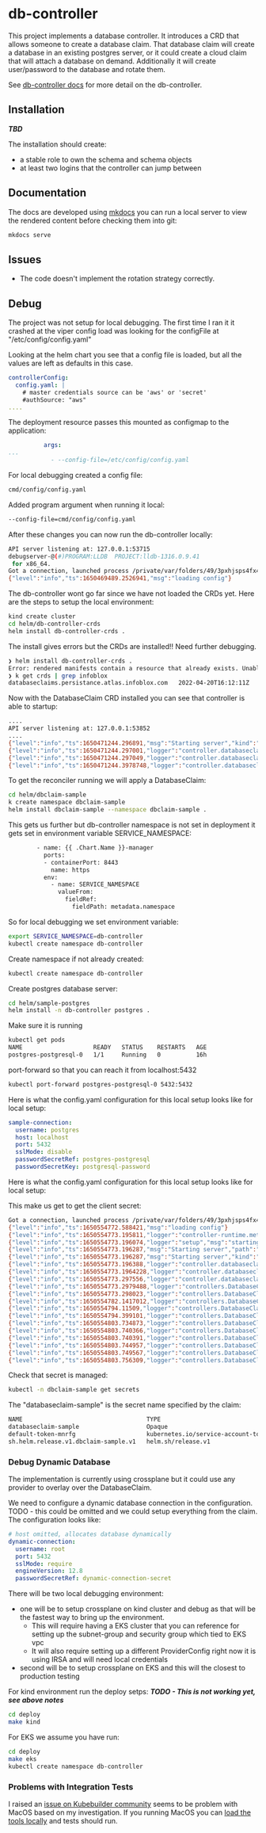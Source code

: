 # db-controller
This project implements a database controller. It introduces a CRD that allows
someone to create a database claim. That database claim will create a database in
an existing postgres server, or it could create a cloud claim that will attach a
database on demand. Additionally it will create user/password to the database and rotate them.

See [db-controller docs](https://infobloxopen.github.io/db-controller) for more
detail on the db-controller.

## Installation
***TBD***

The installation should create:
* a stable role to own the schema and schema objects
* at least two logins that the controller can jump between

## Documentation
The docs are developed using [mkdocs](https://www.mkdocs.org/) you can run a 
local server to view the rendered content before checking them into git:
```bash
mkdocs serve
```
## Issues
   - The code doesn't implement the rotation strategy correctly.

## Debug
The project was not setup for local debugging. The first time
I ran it it crashed at the viper config load was looking for the
configFile at "/etc/config/config.yaml"

Looking at the helm chart you see that a config file is
loaded, but all the values are left as defaults in this
case.

```yaml
controllerConfig:
  config.yaml: |
    # master credentials source can be 'aws' or 'secret'
    #authSource: "aws"
....
```
The deployment resource passes this mounted as configmap
to the application:

```yaml
          args:
...
            - --config-file=/etc/config/config.yaml
```
For local debugging created a config file:
```bash
cmd/config/config.yaml
```
Added program argument when running it local:
```bash
--config-file=cmd/config/config.yaml
```
After these changes you can now run the db-controller locally:
```bash
API server listening at: 127.0.0.1:53715
debugserver-@(#)PROGRAM:LLDB  PROJECT:lldb-1316.0.9.41
 for x86_64.
Got a connection, launched process /private/var/folders/49/3pxhjsps4fx4q21nkbj1j6n00000gp/T/GoLand/___db_controller (pid = 32109).
{"level":"info","ts":1650469489.2526941,"msg":"loading config"}
```
The db-controller wont go far since we have not loaded the
CRDs yet. Here are the steps to setup the local environment:
```bash
kind create cluster
cd helm/db-controller-crds
helm install db-controller-crds .
```
The install gives errors but the CRDs are installed!! Need
further debugging.

```bash
❯ helm install db-controller-crds .
Error: rendered manifests contain a resource that already exists. Unable to continue with install: CustomResourceDefinition "databaseclaims.persistance.atlas.infoblox.com" in namespace "" exists and cannot be imported into the current release: invalid ownership metadata; label validation error: missing key "app.kubernetes.io/managed-by": must be set to "Helm"; annotation validation error: missing key "meta.helm.sh/release-name": must be set to "db-controller-crds"; annotation validation error: missing key "meta.helm.sh/release-namespace": must be set to "default"
❯ k get crds | grep infoblox
databaseclaims.persistance.atlas.infoblox.com   2022-04-20T16:12:11Z
```
Now with the DatabaseClaim CRD installed you can see that
controller is able to startup:
```bash
....
API server listening at: 127.0.0.1:53852
....
{"level":"info","ts":1650471244.296891,"msg":"Starting server","kind":"health probe","addr":"[::]:8081"}
{"level":"info","ts":1650471244.297001,"logger":"controller.databaseclaim","msg":"Starting EventSource","reconciler group":"persistance.atlas.infoblox.com","reconciler kind":"DatabaseClaim","source":"kind source: *v1.DatabaseClaim"}
{"level":"info","ts":1650471244.297049,"logger":"controller.databaseclaim","msg":"Starting Controller","reconciler group":"persistance.atlas.infoblox.com","reconciler kind":"DatabaseClaim"}
{"level":"info","ts":1650471244.3978748,"logger":"controller.databaseclaim","msg":"Starting workers","reconciler group":"persistance.atlas.infoblox.com","reconciler kind":"DatabaseClaim","worker count":1}
```
To get the reconciler running we will apply a DatabaseClaim:
```bash
cd helm/dbclaim-sample
k create namespace dbclaim-sample
helm install dbclaim-sample --namespace dbclaim-sample .
```
This gets us further but db-controller namespace is not set
in deployment it gets set in environment variable SERVICE_NAMESPACE:
```bash
        - name: {{ .Chart.Name }}-manager
          ports:
          - containerPort: 8443
            name: https
          env:
            - name: SERVICE_NAMESPACE
              valueFrom:
                fieldRef:
                  fieldPath: metadata.namespace
```
So for local debugging we set environment variable:
```bash
export SERVICE_NAMESPACE=db-controller
kubectl create namespace db-controller
```
Create namespace if not already created:
```bash
kubectl create namespace db-controller
```

Create postgres database server:
```bash
cd helm/sample-postgres
helm install -n db-controller postgres .
```
Make sure it is running
```bash
kubectl get pods
NAME                    READY   STATUS    RESTARTS   AGE
postgres-postgresql-0   1/1     Running   0          16h
```

port-forward so that you can reach it from localhost:5432
```bash
kubectl port-forward postgres-postgresql-0 5432:5432
```
Here is what the config.yaml configuration for this
local setup looks like for local setup:

```yaml
sample-connection:
  username: postgres
  host: localhost
  port: 5432
  sslMode: disable
  passwordSecretRef: postgres-postgresql
  passwordSecretKey: postgresql-password
  ```

Here is what the config.yaml configuration for this
local setup looks like for local setup:

This make us get to get the client secret:
```bash
Got a connection, launched process /private/var/folders/49/3pxhjsps4fx4q21nkbj1j6n00000gp/T/GoLand/___2db_controller (pid = 59179).
{"level":"info","ts":1650554772.588421,"msg":"loading config"}
{"level":"info","ts":1650554773.195811,"logger":"controller-runtime.metrics","msg":"Metrics server is starting to listen","addr":"0.0.0.0:8080"}
{"level":"info","ts":1650554773.196074,"logger":"setup","msg":"starting manager"}
{"level":"info","ts":1650554773.196287,"msg":"Starting server","path":"/metrics","kind":"metrics","addr":"[::]:8080"}
{"level":"info","ts":1650554773.196287,"msg":"Starting server","kind":"health probe","addr":"[::]:8081"}
{"level":"info","ts":1650554773.196388,"logger":"controller.databaseclaim","msg":"Starting EventSource","reconciler group":"persistance.atlas.infoblox.com","reconciler kind":"DatabaseClaim","source":"kind source: *v1.DatabaseClaim"}
{"level":"info","ts":1650554773.1964228,"logger":"controller.databaseclaim","msg":"Starting Controller","reconciler group":"persistance.atlas.infoblox.com","reconciler kind":"DatabaseClaim"}
{"level":"info","ts":1650554773.297556,"logger":"controller.databaseclaim","msg":"Starting workers","reconciler group":"persistance.atlas.infoblox.com","reconciler kind":"DatabaseClaim","worker count":1}
{"level":"info","ts":1650554773.2979488,"logger":"controllers.DatabaseClaim","msg":"creating database client","databaseclaim":"dbclaim-sample/databaseclaim-sample"}
{"level":"info","ts":1650554773.298023,"logger":"controllers.DatabaseClaim","msg":"using credentials from secret"}
{"level":"info","ts":1650554782.1417012,"logger":"controllers.DatabaseClaim","msg":"processing DBClaim: databaseclaim-sample namespace: dbclaim-sample AppID: sample-app","databaseclaim":"dbclaim-sample/databaseclaim-sample"}
{"level":"info","ts":1650554794.11509,"logger":"controllers.DatabaseClaim","msg":"creating DB:","databaseclaim":"dbclaim-sample/databaseclaim-sample","database name":"sample_app"}
{"level":"info","ts":1650554794.399101,"logger":"controllers.DatabaseClaim","msg":"database has been created","databaseclaim":"dbclaim-sample/databaseclaim-sample","DB":"sample_app"}
{"level":"info","ts":1650554803.734873,"logger":"controllers.DatabaseClaim","msg":"creating a ROLE","databaseclaim":"dbclaim-sample/databaseclaim-sample","role":"sample_user"}
{"level":"info","ts":1650554803.740366,"logger":"controllers.DatabaseClaim","msg":"role has been created","databaseclaim":"dbclaim-sample/databaseclaim-sample","role":"sample_user"}
{"level":"info","ts":1650554803.740391,"logger":"controllers.DatabaseClaim","msg":"rotating users","databaseclaim":"dbclaim-sample/databaseclaim-sample"}
{"level":"info","ts":1650554803.744957,"logger":"controllers.DatabaseClaim","msg":"creating a user","databaseclaim":"dbclaim-sample/databaseclaim-sample","user":"sample_user_a"}
{"level":"info","ts":1650554803.749567,"logger":"controllers.DatabaseClaim","msg":"user has been created","databaseclaim":"dbclaim-sample/databaseclaim-sample","user":"sample_user_a"}
{"level":"info","ts":1650554803.756309,"logger":"controllers.DatabaseClaim","msg":"creating connection info secret","secret":"databaseclaim-sample","namespace":"dbclaim-sample"}
```
Check that secret is managed:
```bash
kubectl -n dbclaim-sample get secrets
```
The "databaseclaim-sample" is the secret name specified
by the claim:
```bash
NAME                                   TYPE                                  DATA   AGE
databaseclaim-sample                   Opaque                                2      7m30s
default-token-mnrfg                    kubernetes.io/service-account-token   3      22h
sh.helm.release.v1.dbclaim-sample.v1   helm.sh/release.v1                    1      22h
```

### Debug Dynamic Database
The implementation is currently using crossplane but
it could use any provider to overlay over the DatabaseClaim.

We need to configure a dynamic database connection in the
configuration. TODO - this could be omitted and we could
setup everything from the claim. The configuration looks like:

```yaml
# host omitted, allocates database dynamically
dynamic-connection:
  username: root
  port: 5432
  sslMode: require
  engineVersion: 12.8
  passwordSecretRef: dynamic-connection-secret
```

There will be two local debugging environment:

* one will be to setup crossplane on kind cluster and debug as that will be the fastest way to bring up the environment.
  - This will require having a EKS cluster that you can reference for setting up the subnet-group and security group which tied to EKS vpc
  - It will also require setting up a different ProviderConfig right now it is using IRSA and will need local credentials
* second will be to setup crossplane on EKS and this will the closest to production testing

For kind environment run the deploy setps:
***TODO - This is not working yet, see above notes***
```bash
cd deploy
make kind
```

For EKS we assume you have run:
```bash
cd deploy
make eks
kubectl create namespace db-controller    
```

### Problems with Integration Tests

I raised an 
[issue on Kubebuilder community](https://github.com/kubernetes-sigs/kubebuilder/issues/2642)
seems to be problem with MacOS based on my investigation. If you running MacOS you can 
[load the tools locally](https://book.kubebuilder.io/reference/envtest.html?highlight=integration#configuring-envtest-for-integration-tests)
and tests should run.
